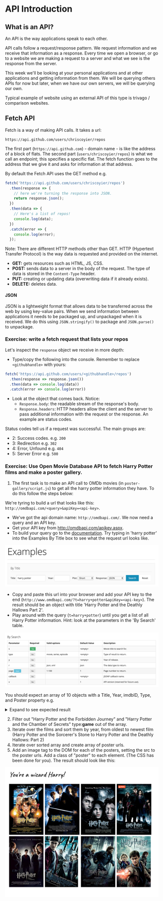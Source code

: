 # API Introduction

## What is an API?

An API is the way applications speak to each other.

API calls follow a request/response pattern. We request information and we receive that information as a response. Every time we open a browser, or go to a website we are making a request to a server and what we see is the response from the server.

This week we'll be looking at your personal applications and at other applications and getting information from them. We will be querying others APIs for now but later, when we have our own servers, we will be querying our own.

Typical example of website using an external API of this type is trivago / comparison websites.

## Fetch API

Fetch is a way of making API calls. It takes a url:

```
https://api.github.com/users/chriscoyier/repos
```

The first part (`https://api.github.com`) - domain name - is like the address of a block of flats. The second part (`users/chriscoyier/repos`) is what we call an endpoint; this specifies a specific flat. The fetch function goes to the address that we give it and asks for information at that address.

By default the Fetch API uses the GET method e.g.

```js
fetch('https://api.github.com/users/chriscoyier/repos')
  .then(response => {
    // here we're turning the response into JSON.
    return response.json();
  })
  .then(data => {
    // Here's a list of repos!
    console.log(data);
  })
  .catch(error => {
    console.log(error);
  });
```

Note: There are different HTTP methods other than GET. HTTP (Hypertext Transfer Protocol) is the way data is requested and provided on the internet.

- **GET:** gets resources such as HTML, JS, CSS.
- **POST:** sends data to a server in the body of the request. The type of data is stored in the `Content-Type` header.
- **PUT:** creating or updating data (overwriting data if it already exists).
- **DELETE:** deletes data.

#### JSON

JSON is a lightweight format that allows data to be transferred across the web by using key-value pairs. When we send information between applications it needs to be packaged up, and unpackaged when it is received. We do this using `JSON.stringify()` to package and `JSON.parse()` to unpackage.

### Exercise: write a fetch request that lists your repos

Let's inspect the `response` object we receive in more depth:

- Type/copy the following into the console. Remember to replace `<githubhandle>` with yours:

```js
fetch('https://api.github.com/users/<githubhandle>/repos')
  .then(response => response.json())
  .then(data => console.log(data))
  .catch(error => console.log(error))
```

- Look at the object that comes back. Notice:
  - `Response.body`: the readable stream of the response's body.
  - `Response.headers`: HTTP headers allow the client and the server to pass additional information with the request or the response. An example are status codes.

Status codes tell us if a request was successful. The main groups are:

- 2: Success codes. e.g. `200`
- 3: Redirection e.g. `302`
- 4: Error, Unfound e.g. `404`
- 5: Server Error e.g. `500`

### Exercise: Use Open Movie Database API to fetch Harry Potter films and make a poster gallery.

1. The first task is to make an API call to OMDb movies (in `poster-gallery/script.js`) to get all the harry potter information they have. To do this follow the steps below:

We're tyring to build a url that looks like this: `http://omdbapi.com/<query>&apiKey=<api-key>`.

- We've got the api domain name: `http://omdbapi.com/`. We now need a query and an API key.
- Get your API key from http://omdbapi.com/apikey.aspx.
- To build your query go to the [documentation](http://omdbapi.com/). Try typing in 'harry potter' into the Examples By Title box to see what the request url looks like.

![](./poster-gallery/assets/examples-box.png)

- Copy and paste this url into your browser and add your API key to the end (`http://www.omdbapi.com/?t=harry+potter&apiKey=<api-key>`). The result should be an object with title 'Harry Potter and the Deathly Hallows Part 2'.
- Play around with the query (`t=harry+potter`) until you get a list of all Harry Potter information. Hint: look at the parameters in the 'By Search' table.

![](./poster-gallery/assets/by-search-parameters.png)

You should expect an array of 10 objects with a Title, Year, imdbID, Type, and Poster property e.g.

<details>
  <summary>Expand to see expected result</summary>
  ```
  {
    Title: "Harry Potter and the Deathly Hallows: Part 2",
    Year: "2011",
    imdbID: "tt1201607",
    Type: "movie",
    Poster: "https://m.media-amazon.com/images/M/MV5BMjIyZGU4YzUtNDkzYi00ZDRhLTljYzctYTMxMDQ4M2E0Y2YxXkEyXkFqcGdeQXVyNTIzOTk5ODM@._V1_SX300.jpg"
  },
  {
    Title: "Harry Potter and the Sorcerer's Stone",
    Year: "2001",
    imdbID: "tt0241527",
    Type: "movie",
    Poster: "https://m.media-amazon.com/images/M/MV5BNjQ3NWNlNmQtMTE5ZS00MDdmLTlkZjUtZTBlM2UxMGFiMTU3XkEyXkFqcGdeQXVyNjUwNzk3NDc@._V1_SX300.jpg"
  },
  {
    Title: "Harry Potter and the Chamber of Secrets",
    Year: "2002",
    imdbID: "tt0295297",
    Type: "movie",
    Poster: "https://m.media-amazon.com/images/M/MV5BMTcxODgwMDkxNV5BMl5BanBnXkFtZTYwMDk2MDg3._V1_SX300.jpg"
  },
  {
    Title: "Harry Potter and the Prisoner of Azkaban",
    Year: "2004",
    imdbID: "tt0304141",
    Type: "movie",
    Poster: "https://m.media-amazon.com/images/M/MV5BMTY4NTIwODg0N15BMl5BanBnXkFtZTcwOTc0MjEzMw@@._V1_SX300.jpg"
  },
  {
    Title: "Harry Potter and the Goblet of Fire",
    Year: "2005",
    imdbID: "tt0330373",
    Type: "movie",
    Poster: "https://m.media-amazon.com/images/M/MV5BMTI1NDMyMjExOF5BMl5BanBnXkFtZTcwOTc4MjQzMQ@@._V1_SX300.jpg"
  },
  {
    Title: "Harry Potter and the Order of the Phoenix",
    Year: "2007",
    imdbID: "tt0373889",
    Type: "movie",
    Poster: "https://m.media-amazon.com/images/M/MV5BMTM0NTczMTUzOV5BMl5BanBnXkFtZTYwMzIxNTg3._V1_SX300.jpg"
  },
  {
    Title: "Harry Potter and the Deathly Hallows: Part 1",
    Year: "2010",
    imdbID: "tt0926084",
    Type: "movie",
    Poster: "https://m.media-amazon.com/images/M/MV5BMTQ2OTE1Mjk0N15BMl5BanBnXkFtZTcwODE3MDAwNA@@._V1_SX300.jpg"
  },
  {
    Title: "Harry Potter and the Half-Blood Prince",
    Year: "2009",
    imdbID: "tt0417741",
    Type: "movie",
    Poster: "https://m.media-amazon.com/images/M/MV5BNzU3NDg4NTAyNV5BMl5BanBnXkFtZTcwOTg2ODg1Mg@@._V1_SX300.jpg"
  },
  {
    Title: "Harry Potter and the Chamber of Secrets",
    Year: "2002",
    imdbID: "tt0304140",
    Type: "game",
    Poster: "https://m.media-amazon.com/images/M/MV5BNTM4NzQ2NjA4NV5BMl5BanBnXkFtZTgwODAwMjE4MDE@._V1_SX300.jpg"
  },
  {
    Title: "Harry Potter and the Forbidden Journey",
    Year: "2010",
    imdbID: "tt1756545",
    Type: "movie",
    Poster: "https://m.media-amazon.com/images/M/MV5BNDM0YzMyNGUtMTU1Yy00OTE2LWE5NzYtZDZhMTBmN2RkNjg3XkEyXkFqcGdeQXVyMzU5NjU1MDA@._V1_SX300.jpg"
  }
  ],
    totalResults: "80",
    Response: "True"
  }
```
</details>

2. Filter out "Harry Potter and the Forbidden Journey" and "Harry Potter and the Chamber of Secrets" type:**game** out of the array.
3. Iterate over the films and sort them by year, from oldest to newest film (Harry Potter and the Sorcerer's Stone to Harry Potter and the Deathly Hallows: Part 2)
4. Iterate over sorted array and create array of poster urls.
5. Add an image tag to the DOM for each of the posters, setting the src to the poster urls. Add a class of "poster" to each element. (The CSS has been done for you). The result should look like this:

![](./poster-gallery/assets/poster-gallery.png)

```

```
